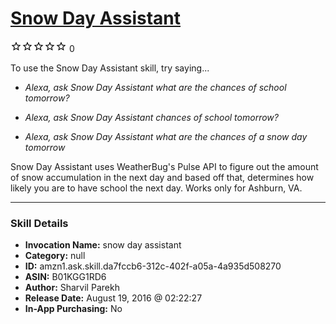 # [Snow Day Assistant](http://alexa.amazon.com/#skills/amzn1.ask.skill.da7fccb6-312c-402f-a05a-4a935d508270)
![0 stars](../../images/ic_star_border_black_18dp_1x.png)![0 stars](../../images/ic_star_border_black_18dp_1x.png)![0 stars](../../images/ic_star_border_black_18dp_1x.png)![0 stars](../../images/ic_star_border_black_18dp_1x.png)![0 stars](../../images/ic_star_border_black_18dp_1x.png) 0

To use the Snow Day Assistant skill, try saying...

* *Alexa, ask Snow Day Assistant what are the chances of school tomorrow?*

* *Alexa, ask Snow Day Assistant chances of school tomorrow?*

* *Alexa, ask Snow Day Assistant what are the chances of a snow day tomorrow*

Snow Day Assistant uses WeatherBug's Pulse API to figure out the amount of snow accumulation in the next day and based off that, determines how likely you are to have school the next day. Works only for Ashburn, VA.

***

### Skill Details

* **Invocation Name:** snow day assistant
* **Category:** null
* **ID:** amzn1.ask.skill.da7fccb6-312c-402f-a05a-4a935d508270
* **ASIN:** B01KGG1RD6
* **Author:** Sharvil Parekh
* **Release Date:** August 19, 2016 @ 02:22:27
* **In-App Purchasing:** No
